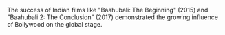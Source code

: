 The success of Indian films like "Baahubali: The Beginning" (2015) and "Baahubali 2: The Conclusion" (2017) demonstrated the growing influence of Bollywood on the global stage.
